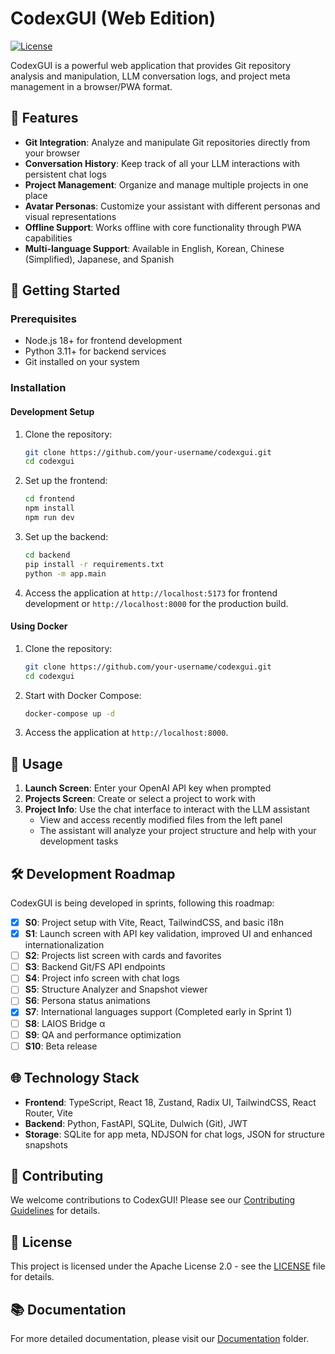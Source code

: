 # CodexGUI (Web Edition)

[![License](https://img.shields.io/badge/License-Apache_2.0-blue.svg)](LICENSE)

CodexGUI is a powerful web application that provides Git repository analysis and manipulation, LLM conversation logs, and project meta management in a browser/PWA format.

## 🌟 Features

- **Git Integration**: Analyze and manipulate Git repositories directly from your browser
- **Conversation History**: Keep track of all your LLM interactions with persistent chat logs
- **Project Management**: Organize and manage multiple projects in one place
- **Avatar Personas**: Customize your assistant with different personas and visual representations
- **Offline Support**: Works offline with core functionality through PWA capabilities
- **Multi-language Support**: Available in English, Korean, Chinese (Simplified), Japanese, and Spanish

## 🚀 Getting Started

### Prerequisites

- Node.js 18+ for frontend development
- Python 3.11+ for backend services
- Git installed on your system

### Installation

#### Development Setup

1. Clone the repository:
   ```bash
   git clone https://github.com/your-username/codexgui.git
   cd codexgui
   ```

2. Set up the frontend:
   ```bash
   cd frontend
   npm install
   npm run dev
   ```

3. Set up the backend:
   ```bash
   cd backend
   pip install -r requirements.txt
   python -m app.main
   ```

4. Access the application at `http://localhost:5173` for frontend development or `http://localhost:8000` for the production build.

#### Using Docker

1. Clone the repository:
   ```bash
   git clone https://github.com/your-username/codexgui.git
   cd codexgui
   ```

2. Start with Docker Compose:
   ```bash
   docker-compose up -d
   ```

3. Access the application at `http://localhost:8000`.

## 📖 Usage

1. **Launch Screen**: Enter your OpenAI API key when prompted
2. **Projects Screen**: Create or select a project to work with
3. **Project Info**: Use the chat interface to interact with the LLM assistant
   - View and access recently modified files from the left panel
   - The assistant will analyze your project structure and help with your development tasks

## 🛠️ Development Roadmap

CodexGUI is being developed in sprints, following this roadmap:

- [x] **S0**: Project setup with Vite, React, TailwindCSS, and basic i18n
- [x] **S1**: Launch screen with API key validation, improved UI and enhanced internationalization
- [ ] **S2**: Projects list screen with cards and favorites
- [ ] **S3**: Backend Git/FS API endpoints
- [ ] **S4**: Project info screen with chat logs
- [ ] **S5**: Structure Analyzer and Snapshot viewer
- [ ] **S6**: Persona status animations
- [x] **S7**: International languages support (Completed early in Sprint 1)
- [ ] **S8**: LAIOS Bridge α
- [ ] **S9**: QA and performance optimization
- [ ] **S10**: Beta release

## 🌐 Technology Stack

- **Frontend**: TypeScript, React 18, Zustand, Radix UI, TailwindCSS, React Router, Vite
- **Backend**: Python, FastAPI, SQLite, Dulwich (Git), JWT
- **Storage**: SQLite for app meta, NDJSON for chat logs, JSON for structure snapshots

## 🤝 Contributing

We welcome contributions to CodexGUI! Please see our [Contributing Guidelines](CONTRIBUTING.md) for details.

## 📄 License

This project is licensed under the Apache License 2.0 - see the [LICENSE](LICENSE) file for details.

## 📚 Documentation

For more detailed documentation, please visit our [Documentation](docs/) folder.
